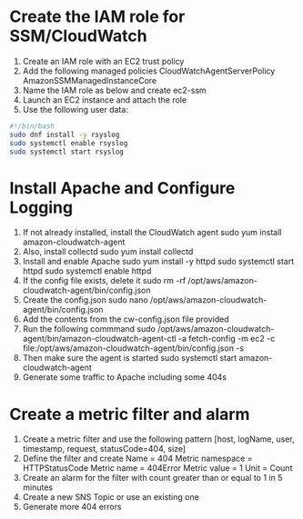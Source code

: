 # Create the IAM role for SSM/CloudWatch
1. Create an IAM role with an EC2 trust policy
2. Add the following managed policies
CloudWatchAgentServerPolicy
AmazonSSMManagedInstanceCore
3. Name the IAM role as below and create
ec2-ssm
4. Launch an EC2 instance and attach the role
5. Use the following user data:

```bash
#!/bin/bash
sudo dnf install -y rsyslog
sudo systemctl enable rsyslog
sudo systemctl start rsyslog
```

# Install Apache and Configure Logging
1. If not already installed, install the CloudWatch agent
sudo yum install amazon-cloudwatch-agent
2. Also, install collectd
sudo yum install collectd
3. Install and enable Apache
sudo yum install -y httpd
sudo systemctl start httpd
sudo systemctl enable httpd
4. If the config file exists, delete it
sudo rm -rf /opt/aws/amazon-cloudwatch-agent/bin/config.json
5. Create the config.json
sudo nano /opt/aws/amazon-cloudwatch-agent/bin/config.json
6. Add the contents from the cw-config.json file provided
7. Run the following commmand
sudo /opt/aws/amazon-cloudwatch-agent/bin/amazon-cloudwatch-agent-ctl -a fetch-config -m ec2 -c file:/opt/aws/amazon-cloudwatch-agent/bin/config.json -s
8. Then make sure the agent is started
sudo systemctl start amazon-cloudwatch-agent
9. Generate some traffic to Apache including some 404s

# Create a metric filter and alarm
1. Create a metric filter and use the following pattern
[host, logName, user, timestamp, request, statusCode=404, size]
2. Define the filter and create
Name = 404
Metric namespace = HTTPStatusCode
Metric name = 404Error
Metric value = 1
Unit = Count
3. Create an alarm for the filter with count greater than or equal to 1 in 5 minutes
4. Create a new SNS Topic or use an existing one
5. Generate more 404 errors